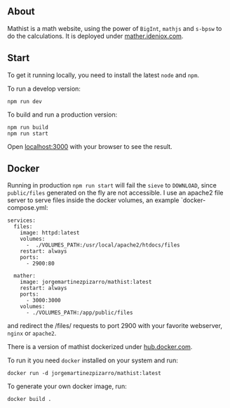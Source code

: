 ## About

Mathist is a math website, using the power of `BigInt`, `mathjs` and `s-bpsw` to do the calculations. 
It is deployed under [mather.ideniox.com](https://mather.ideniox.com).

## Start

To get it running locally, you need to install the latest `node` and `npm`.

To run a develop version:

```
npm run dev
```

To build and run a production version: 

```
npm run build
npm run start
```

Open [localhost:3000](http://localhost:3000) with your browser to see the result.

## Docker

Running in production `npm run start` will fail the `sieve` to `DOWNLOAD`, since `public/files` generated on the fly are not accessible. 
I use an apache2 file server to serve files inside the docker volumes, an example `docker-compose.yml:

```
services:
  files:
    image: httpd:latest
    volumes:
      -  ./VOLUMES_PATH:/usr/local/apache2/htdocs/files
    restart: always
    ports:
      - 2900:80

  mather:
    image: jorgemartinezpizarro/mathist:latest
    restart: always
    ports:
      - 3000:3000
    volumes:
      - ./VOLUMES_PATH:/app/public/files
```
and redirect the /files/ requests to port 2900 with your favorite webserver, `nginx` or `apache2`.

There is a version of mathist dockerized under [hub.docker.com](https://hub.docker.com/repository/docker/jorgemartinezpizarro/mathist).

To run it you need `docker` installed on your system and run:

```
docker run -d jorgemartinezpizarro/mathist:latest
```

To generate your own docker image, run:

```
docker build .
```